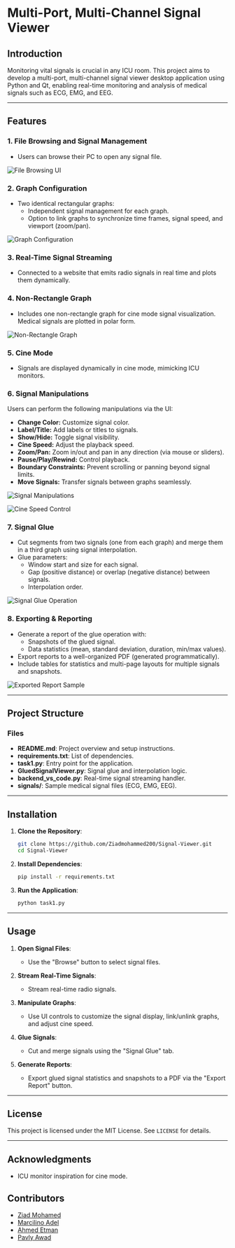 # Multi-Port, Multi-Channel Signal Viewer

## Introduction
Monitoring vital signals is crucial in any ICU room. This project aims to develop a multi-port, multi-channel signal viewer desktop application using Python and Qt, enabling real-time monitoring and analysis of medical signals such as ECG, EMG, and EEG.

---

## Features

### 1. **File Browsing and Signal Management**
- Users can browse their PC to open any signal file.

![File Browsing UI](https://github.com/Ziadmohammed200/Signal-Viewer/blob/c2e0ff803b3f8a175e33c285577219df036697ce/images/browse.png)

### 2. **Graph Configuration**
- Two identical rectangular graphs:
  - Independent signal management for each graph.
  - Option to link graphs to synchronize time frames, signal speed, and viewport (zoom/pan).

![Graph Configuration](https://github.com/Ziadmohammed200/Signal-Viewer/blob/c2e0ff803b3f8a175e33c285577219df036697ce/images/viewers.png)

### 3. **Real-Time Signal Streaming**
- Connected to a website that emits radio signals in real time and plots them dynamically.

### 4. **Non-Rectangle Graph**
- Includes one non-rectangle graph for cine mode signal visualization. Medical signals are plotted in polar form.

![Non-Rectangle Graph](https://github.com/Ziadmohammed200/Signal-Viewer/blob/c2e0ff803b3f8a175e33c285577219df036697ce/images/nonrectangularandreal.png)

### 5. **Cine Mode**
- Signals are displayed dynamically in cine mode, mimicking ICU monitors.



### 6. **Signal Manipulations**
Users can perform the following manipulations via the UI:
- **Change Color:** Customize signal color.
- **Label/Title:** Add labels or titles to signals.
- **Show/Hide:** Toggle signal visibility.
- **Cine Speed:** Adjust the playback speed.
- **Zoom/Pan:** Zoom in/out and pan in any direction (via mouse or sliders).
- **Pause/Play/Rewind:** Control playback.
- **Boundary Constraints:** Prevent scrolling or panning beyond signal limits.
- **Move Signals:** Transfer signals between graphs seamlessly.

![Signal Manipulations](https://github.com/Ziadmohammed200/Signal-Viewer/blob/c2e0ff803b3f8a175e33c285577219df036697ce/images/changecolor.png)

![Cine Speed Control](https://github.com/Ziadmohammed200/Signal-Viewer/blob/c2e0ff803b3f8a175e33c285577219df036697ce/images/changespeed.png)

### 7. **Signal Glue**
- Cut segments from two signals (one from each graph) and merge them in a third graph using signal interpolation.
- Glue parameters:
  - Window start and size for each signal.
  - Gap (positive distance) or overlap (negative distance) between signals.
  - Interpolation order.

![Signal Glue Operation](https://github.com/Ziadmohammed200/Signal-Viewer/blob/c2e0ff803b3f8a175e33c285577219df036697ce/images/glue.png)

### 8. **Exporting & Reporting**
- Generate a report of the glue operation with:
  - Snapshots of the glued signal.
  - Data statistics (mean, standard deviation, duration, min/max values).
- Export reports to a well-organized PDF (generated programmatically).
- Include tables for statistics and multi-page layouts for multiple signals and snapshots.

![Exported Report Sample](https://github.com/Ziadmohammed200/Signal-Viewer/blob/c2e0ff803b3f8a175e33c285577219df036697ce/images/report.png)

---

## Project Structure

### Files
- **README.md**: Project overview and setup instructions.
- **requirements.txt**: List of dependencies.
- **task1.py**: Entry point for the application.
- **GluedSignalViewer.py**: Signal glue and interpolation logic.
- **backend_vs_code.py**: Real-time signal streaming handler.
- **signals/**: Sample medical signal files (ECG, EMG, EEG).

---

## Installation

1. **Clone the Repository**:
   ```bash
   git clone https://github.com/Ziadmohammed200/Signal-Viewer.git
   cd Signal-Viewer
   ```

2. **Install Dependencies**:
   ```bash
   pip install -r requirements.txt
   ```

3. **Run the Application**:
   ```bash
   python task1.py
   ```

---

## Usage

1. **Open Signal Files**:
   - Use the "Browse" button to select signal files.
   
    

2. **Stream Real-Time Signals**:
   - Stream real-time radio signals.

     

3. **Manipulate Graphs**:
   - Use UI controls to customize the signal display, link/unlink graphs, and adjust cine speed.

     
4. **Glue Signals**:
   - Cut and merge signals using the "Signal Glue" tab.

    
5. **Generate Reports**:
   - Export glued signal statistics and snapshots to a PDF via the "Export Report" button.

     
---

## License
This project is licensed under the MIT License. See `LICENSE` for details.

---

## Acknowledgments
- ICU monitor inspiration for cine mode.
## Contributors
- [Ziad Mohamed](https://github.com/Ziadmohammed200) 
- [Marcilino Adel](https://github.com/marcilino-adel)
- [Ahmed Etman](https://github.com/AhmedEtma)
- [Pavly Awad](https://github.com/PavlyAwad)

